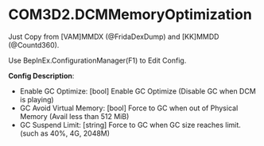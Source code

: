 # COM3D2.DCMMemoryOptimization

Just Copy from [VAM]MMDX (@FridaDexDump) and [KK]MMDD (@Countd360).

Use BepInEx.ConfigurationManager(F1) to Edit Config.

**Config Description**:

* Enable GC Optimize:       [bool]   Enable GC Optimize (Disable GC when DCM is playing)
* GC Avoid Virtual Memory:  [bool]   Force to GC when out of Physical Memory (Avail less than 512 MiB)
* GC Suspend Limit:         [string] Force to GC when GC size reaches limit. (such as 40%, 4G, 2048M)
